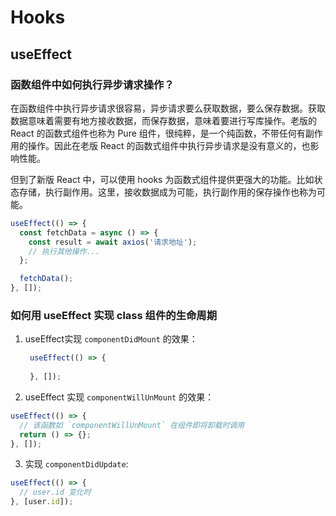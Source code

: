 # Hooks

## useEffect

### 函数组件中如何执行异步请求操作？

在函数组件中执行异步请求很容易，异步请求要么获取数据，要么保存数据。获取数据意味着需要有地方接收数据，而保存数据，意味着要进行写库操作。老版的 React 的函数式组件也称为 Pure 组件，很纯粹，是一个纯函数，不带任何有副作用的操作。因此在老版 React 的函数式组件中执行异步请求是没有意义的，也影响性能。

但到了新版 React 中，可以使用 hooks 为函数式组件提供更强大的功能。比如状态存储，执行副作用。这里，接收数据成为可能，执行副作用的保存操作也称为可能。

```js
useEffect(() => {
  const fetchData = async () => {
    const result = await axios('请求地址');
    // 执行其他操作...
  };

  fetchData();
}, []);
```

### 如何用 useEffect 实现 class 组件的生命周期

1. useEffect实现 `componentDidMount` 的效果：

   ```js
    useEffect(() => {
      
    }, []);
   ```

2. useEffect 实现 `componentWillUnMount` 的效果：

  ```js
  useEffect(() => {
    // 该函数如 `componentWillUnMount` 在组件即将卸载时调用
    return () => {};
  }, []);
  ```

3. 实现 `componentDidUpdate`:

  ```js
  useEffect(() => {
    // user.id 变化时
  }, [user.id]);
  ```
